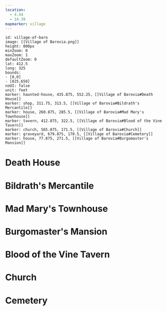 ```yaml
---
location:
  - 4.44
  - 14.39
mapmarker: village
---
```


```leaflet
id: village-of-baro
image: [[Village of Barovia.png]]
height: 800px
minZoom: 0
maxZoom: 1
defaultZoom: 0
lat: 412.5
long: 325
bounds:
- [0,0]
- [825,650]
noUI: false
unit: feet
marker: haunted-house, 435.875, 552.25, [[Village of Barovia#Death House]]
marker: shop, 311.75, 313.5, [[Village of Barovia#Bildrath's Mercantile]]
marker: house, 260.875, 285.5, [[Village of Barovia#Mad Mary's Townhouse]]
marker: tavern, 412.875, 322.5, [[Village of Barovia#Blood of the Vine Tavern]]
marker: church, 565.875, 171.5, [[Village of Barovia#Church]]
marker: graveyard, 679.875, 170.5, [[Village of Barovia#Cemetery]]
marker: house, 77.875, 271.5, [[Village of Barovia#Burgomaster's Mansion]]
```

# Death House
# Bildrath's Mercantile
# Mad Mary's Townhouse
# Burgomaster's Mansion
# Blood of the Vine Tavern
# Church
# Cemetery